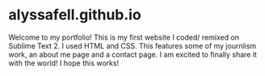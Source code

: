 # alyssafell.github.io
Welcome to my portfolio! This is my first website I coded/ remixed on Sublime Text 2. I used HTML and CSS. This features some of my journlism work, an about me page and a contact page. I am excited to finally share it with the world! I hope this works!
